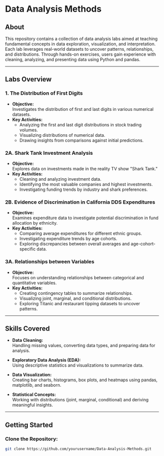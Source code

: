 # Data Analysis Methods

## About

This repository contains a collection of data analysis labs aimed at teaching fundamental concepts in data exploration, visualization, and interpretation. Each lab leverages real-world datasets to uncover patterns, relationships, and distributions. Through hands-on exercises, users gain experience with cleaning, analyzing, and presenting data using Python and pandas.

---

## Labs Overview

### 1. The Distribution of First Digits
- **Objective:**  
  Investigates the distribution of first and last digits in various numerical datasets.
- **Key Activities:**  
  - Analyzing the first and last digit distributions in stock trading volumes.  
  - Visualizing distributions of numerical data.  
  - Drawing insights from comparisons against initial predictions.

### 2A. Shark Tank Investment Analysis
- **Objective:**  
  Explores data on investments made in the reality TV show "Shark Tank."
- **Key Activities:**  
  - Cleaning and analyzing investment data.  
  - Identifying the most valuable companies and highest investments.  
  - Investigating funding trends by industry and shark preferences.

### 2B. Evidence of Discrimination in California DDS Expenditures
- **Objective:**  
  Examines expenditure data to investigate potential discrimination in fund allocation by ethnicity.
- **Key Activities:**  
  - Comparing average expenditures for different ethnic groups.  
  - Investigating expenditure trends by age cohorts.  
  - Exploring discrepancies between overall averages and age-cohort-specific data.

### 3A. Relationships between Variables
- **Objective:**  
  Focuses on understanding relationships between categorical and quantitative variables.
- **Key Activities:**  
  - Creating contingency tables to summarize relationships.  
  - Visualizing joint, marginal, and conditional distributions.  
  - Exploring Titanic and restaurant tipping datasets to uncover patterns.

---

## Skills Covered

- **Data Cleaning:**  
  Handling missing values, converting data types, and preparing data for analysis.  

- **Exploratory Data Analysis (EDA):**  
  Using descriptive statistics and visualizations to summarize data.  

- **Data Visualization:**  
  Creating bar charts, histograms, box plots, and heatmaps using pandas, matplotlib, and seaborn.  

- **Statistical Concepts:**  
  Working with distributions (joint, marginal, conditional) and deriving meaningful insights.

---

## Getting Started

### Clone the Repository:
```bash
git clone https://github.com/yourusername/Data-Analysis-Methods.git
